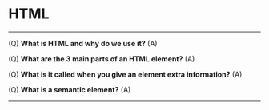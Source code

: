 # HTML
<hr>

(Q) **What is HTML and why do we use it?**  (A)

(Q) **What are the 3 main parts of an HTML element?**  (A)

(Q) **What is it called when you give an element extra information?**  (A)

(Q) **What is a semantic element?**  (A)

<hr>
